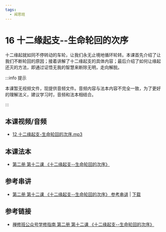```yaml
---
tags:
  - 闻思班
---
```


# 16 十二缘起支--生命轮回的次序

十二缘起就如同不停转动的车轮，让我们永无止境地循环轮转。本课首先介绍了让我们不断轮回的原因；接着讲解了十二缘起支的具体内容；最后介绍了如何让缘起还灭的方法，即通过证悟无我的智慧来断除无明，走向解脱。

:::info 提示

本课暂无视频文件，现提供音频文件。音频内容与法本内容不完全一致，为了更好的理解法义，建议学习时，音频和法本相结合。

:::

## 本课视频/音频

* [12 十二缘起支-生命轮回的次序.mp3](https://f.huidengchanxiu.net/jmy/%e6%85%a7%e7%81%af%e7%a6%85%e4%bf%ae%e8%af%be/%e6%85%a7%e7%81%af%e7%a6%85%e4%bf%ae%e8%af%be%e7%ac%ac%e4%ba%8c%e5%86%8c/12%20%e5%8d%81%e4%ba%8c%e7%bc%98%e8%b5%b7%e6%94%af-%e7%94%9f%e5%91%bd%e8%bd%ae%e5%9b%9e%e7%9a%84%e6%ac%a1%e5%ba%8f.mp3)

## 本课法本

* [第二册 第十二课 《十二缘起支--生命轮回的次序》](/books/b2/2-11)

## 参考串讲

* [第二册 第十二课 《十二缘起支--生命轮回的次序》 参考串讲](http://view.officeapps.live.com/op/view.aspx?src=https://f.huidengchanxiu.net/hdv/d/hdcxk/chj/第二册第13课十二缘起支生命轮回的次序.pptx) | [下载](https://f.huidengchanxiu.net/hdv/d/hdcxk/chj/第二册第13课十二缘起支生命轮回的次序.pptx)

## 参考链接

* [禅修班公众号学修指南 第二册 第十二课 《十二缘起支--生命轮回的次序》](https://mp.weixin.qq.com/s?__biz=MzI2NTQ1NDcxNg==&mid=2247483807&idx=1&sn=8fdbcf550f2a0102a6631d6acadcc5db&scene=19#wechat_redirect)
